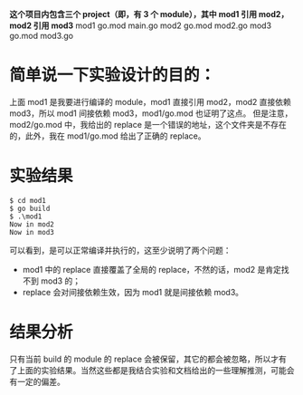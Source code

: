 **这个项目内包含三个 project（即，有 3 个 module），其中 mod1 引用 mod2，mod2 引用 mod3**
mod1
    go.mod
    main.go
mod2
    go.mod
    mod2.go
mod3
    go.mod
    mod3.go
    
# 简单说一下实验设计的目的：
上面 mod1 是我要进行编译的 module，mod1 直接引用 mod2，mod2 直接依赖 mod3，所以 mod1 间接依赖 mod3，mod1/go.mod 也证明了这点。
但是注意，mod2/go.mod 中，我给出的 replace 是一个错误的地址，这个文件夹是不存在的，此外，我在 mod1/go.mod 给出了正确的 replace。    

# 实验结果
```
$ cd mod1
$ go build
$ .\mod1
Now in mod2
Now in mod3
```
可以看到，是可以正常编译并执行的，这至少说明了两个问题：
* mod1 中的 replace 直接覆盖了全局的 replace，不然的话，mod2 是肯定找不到 mod3 的；
* replace 会对间接依赖生效，因为 mod1 就是间接依赖 mod3。

# 结果分析
只有当前 build 的 module 的 replace 会被保留，其它的都会被忽略，所以才有了上面的实验结果。当然这些都是我结合实验和文档给出的一些理解推测，可能会有一定的偏差。